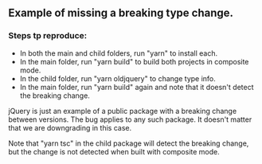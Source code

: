 ## Example of missing a breaking type change.

### Steps tp reproduce:
* In both the main and child folders, run "yarn" to install each.
* In the main folder, run "yarn build" to build both projects in composite mode.
* In the child folder, run "yarn oldjquery" to change type info.
* In the main folder, run "yarn build" again and note that it doesn't detect the breaking change.

jQuery is just an example of a public package with a breaking change between versions.  The bug applies
to any such package.  It doesn't matter that we are downgrading in this case.

Note that "yarn tsc" in the child package will detect the breaking change, but the change is not detected
when built with composite mode.